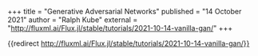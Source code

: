 +++
title = "Generative Adversarial Networks"
published = "14 October 2021"
author = "Ralph Kube"
external = "http://fluxml.ai/Flux.jl/stable/tutorials/2021-10-14-vanilla-gan/"
+++

{{redirect http://fluxml.ai/Flux.jl/stable/tutorials/2021-10-14-vanilla-gan/}}
